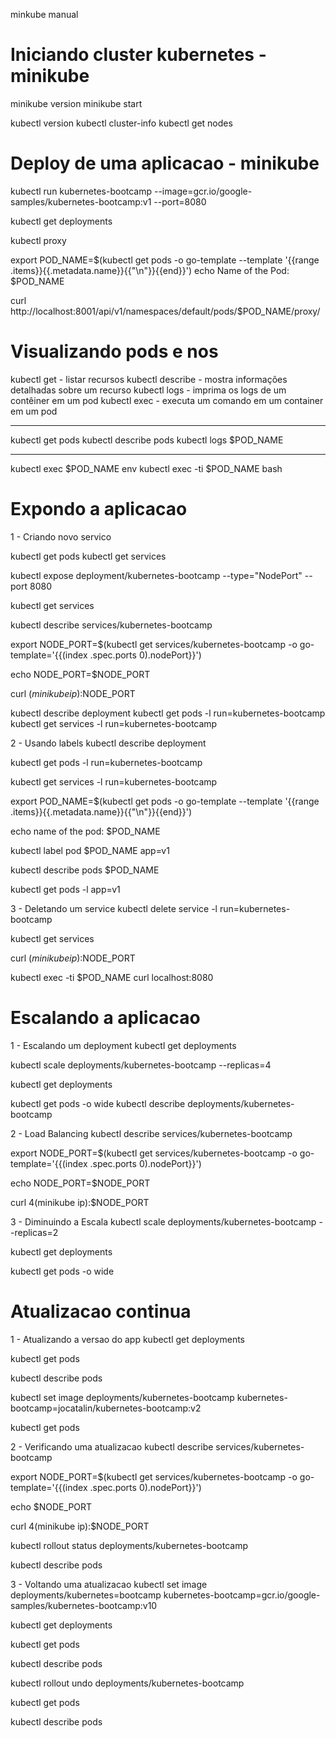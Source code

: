 minkube manual

Iniciando cluster kubernetes - minikube
=======================================
minikube version
minikube start

kubectl version
kubectl cluster-info
kubectl get nodes


Deploy de uma aplicacao - minikube
=======================================
kubectl run kubernetes-bootcamp --image=gcr.io/google-samples/kubernetes-bootcamp:v1 --port=8080

kubectl get deployments

kubectl proxy

export POD_NAME=$(kubectl get pods -o go-template --template '{{range .items}}{{.metadata.name}}{{"\n"}}{{end}}')
echo Name of the Pod: $POD_NAME

curl http://localhost:8001/api/v1/namespaces/default/pods/$POD_NAME/proxy/


Visualizando pods e nos
=======================================
kubectl get - listar recursos
kubectl describe - mostra informações detalhadas sobre um recurso
kubectl logs - imprima os logs de um contêiner em um pod
kubectl exec - executa um comando em um container em um pod

---
kubectl get pods
kubectl describe pods
kubectl logs $POD_NAME

---
kubectl exec $POD_NAME env
kubectl exec -ti $POD_NAME bash


Expondo a aplicacao
=======================================
1 - Criando novo servico

kubectl get pods
kubectl get services

kubectl expose deployment/kubernetes-bootcamp --type="NodePort" --port 8080

kubectl get services

kubectl describe services/kubernetes-bootcamp

export NODE_PORT=$(kubectl get services/kubernetes-bootcamp -o go-template='{{(index .spec.ports 0).nodePort}}')

echo NODE_PORT=$NODE_PORT

curl $(minikube ip):$NODE_PORT

kubectl describe deployment
kubectl get pods -l run=kubernetes-bootcamp
kubectl get services -l run=kubernetes-bootcamp

2 - Usando labels
kubectl describe deployment

kubectl get pods -l run=kubernetes-bootcamp

kubectl get services -l run=kubernetes-bootcamp

export POD_NAME=$(kubectl get pods -o go-template --template '{{range .items}}{{.metadata.name}}{{"\n"}}{{end}}')

echo name of the pod: $POD_NAME

kubectl label pod $POD_NAME app=v1

kubectl describe pods $POD_NAME

kubectl get pods -l app=v1

3 - Deletando um service
kubectl delete service -l run=kubernetes-bootcamp

kubectl get services

curl $(minikube ip):$NODE_PORT

kubectl exec -ti $POD_NAME curl localhost:8080


Escalando a aplicacao
=======================================
1 - Escalando um deployment
kubectl get deployments

kubectl scale deployments/kubernetes-bootcamp --replicas=4

kubectl get deployments

kubectl get pods -o wide
kubectl describe deployments/kubernetes-bootcamp

2 - Load Balancing
kubectl describe services/kubernetes-bootcamp

export NODE_PORT=$(kubectl get services/kubernetes-bootcamp -o go-template='{{(index .spec.ports 0).nodePort}}')

echo NODE_PORT=$NODE_PORT

curl 4(minikube ip):$NODE_PORT

3 - Diminuindo a Escala
kubectl scale deployments/kubernetes-bootcamp --replicas=2

kubectl get deployments

kubectl get pods -o wide



Atualizacao continua
=======================================
1 - Atualizando a versao do app
kubectl get deployments

kubectl get pods

kubectl describe pods

kubectl set image deployments/kubernetes-bootcamp kubernetes-bootcamp=jocatalin/kubernetes-bootcamp:v2

kubectl get pods

2 - Verificando uma atualizacao
kubectl describe services/kubernetes-bootcamp

export NODE_PORT=$(kubectl get services/kubernetes-bootcamp -o go-template='{{(index .spec.ports 0).nodePort}}')

echo $NODE_PORT

curl 4(minikube ip):$NODE_PORT

kubectl rollout status
deployments/kubernetes-bootcamp

kubectl describe pods


3 - Voltando uma atualizacao
kubectl set image deployments/kubernetes=bootcamp kubernetes-bootcamp=gcr.io/google-samples/kubernetes-bootcamp:v10

kubectl get deployments

kubectl get pods

kubectl describe pods

kubectl rollout undo deployments/kubernetes-bootcamp

kubectl get pods

kubectl describe pods
